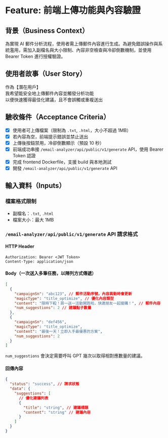 # Feature: 前端上傳功能與內容驗證

## 背景（Business Context）

為實現 AI 郵件分析流程，使用者需上傳郵件內容進行生成。為避免錯誤操作與系統濫用，需加入副檔名與大小限制、內容非空檢查與冷卻倒數機制，並使用 Bearer Token 進行授權驗證。

## 使用者故事（User Story）

作為【潛在用戶】  
我希望能安全地上傳郵件內容並觸發分析功能  
以便快速獲得最佳化建議，且不會誤觸或重複送出

## 驗收條件（Acceptance Criteria）

- [x] 使用者可上傳檔案（限制為 `.txt`, `.html`，大小不超過 1MB）
- [x] 若內容為空，前端提示錯誤並禁止送出
- [x] 上傳後按鈕禁用，冷卻倒數顯示（預設 10 秒）
- [x] 前端成功串接 `/email-analyzer/api/public/v1/generate` API，使用 Bearer Token 認證
- [x] 完成 frontend Dockerfile，支援 build 與本地測試
- [x] 開發 `/email-analyzer/api/public/v1/generate` API

## 輸入資料（Inputs）

### 檔案格式限制

- 副檔名：`.txt`, `.html`
- 檔案大小：最大 1MB

### `/email-analyzer/api/public/v1/generate` API 請求格式

#### HTTP Header

```
Authorization: Bearer <JWT Token>
Content-Type: application/json
```

#### Body（一次送入多筆任務，以陣列方式傳遞）

```json
[
  {
    "campaignSn": "abc123", // 郵件活動序號，內容異動時會更新
    "magicType": "title_optimize", // 優化內容類型
    "content": "限時下殺！買一送一活動開跑啦，快邀朋友一起搶購！", // 郵件內容
    "num_suggestions": 2 // 建議點子數量
  },
  {
    "campaignSn": "def456",
    "magicType": "title_optimize",
    "content": "最後一天！立即入手最優惠的方案",
    "num_suggestions": 2
  }
]
```

`num_suggestions` 會決定需要呼叫 GPT 幾次以取得相對應數量的建議。

#### 回傳內容

```json
{
  "status": "success", // 請求狀態
  "data": {
    "suggestions": [
      // 優化建議列表
      {
        "title": "string", // 建議標題
        "content": "string" // 建議內容
      }
    ]
  }
}
```

